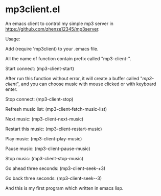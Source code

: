 mp3client.el
============

An emacs client to control my simple mp3 server in
https://github.com/zhenze12345/mp3server.

Usage:

Add (require 'mp3client) to your .emacs file.

All the name of function contain prefix called "mp3-client-".

Start connect:
(mp3-client-start)

After run this function without error, it will create a buffer
called "*mp3-client*", and you can choose music with mouse clicked
or with keyboard enter.

Stop connect:
(mp3-client-stop)

Refresh music list:
(mp3-client-fetch-music-list)

Next music:
(mp3-client-next-music)

Restart this music:
(mp3-client-restart-music)

Play music:
(mp3-client-play-music)

Pause music:
(mp3-client-pause-music)

Stop music:
(mp3-client-stop-music)

Go ahead three seconds:
(mp3-client-seek-+3)

Go back three seconds:
(mp3-client-seek--3)

And this is my first program which written in emacs lisp.
